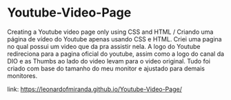 # Youtube-Video-Page
Creating a Youtube video page only using CSS and HTML / Criando uma página de vídeo do Youtube apenas usando CSS e HTML.
Criei uma pagina no qual possui um video que da pra assistir nela.
A logo do Youtube redireciona para a pagina oficial do youtube, assim como a logo do canal da DIO e as Thumbs ao lado do video levam para o video original.
Tudo foi criado com base do tamanho do meu monitor e ajustado para demais monitores.

link: https://leonardofmiranda.github.io/Youtube-Video-Page/
